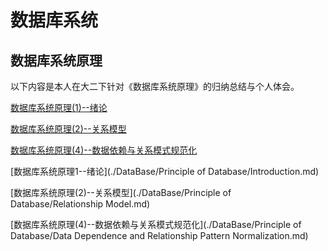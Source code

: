 # 数据库系统
## 数据库系统原理
以下内容是本人在大二下针对《数据库系统原理》的归纳总结与个人体会。

[数据库系统原理(1)--绪论]()

[数据库系统原理(2)--关系模型]()

[数据库系统原理(4)--数据依赖与关系模式规范化]()

[数据库系统原理1--绪论](./DataBase/Principle of Database/Introduction.md)

[数据库系统原理(2)--关系模型](./DataBase/Principle of Database/Relationship Model.md)

[数据库系统原理(4)--数据依赖与关系模式规范化](./DataBase/Principle of Database/Data Dependence and Relationship Pattern Normalization.md)


